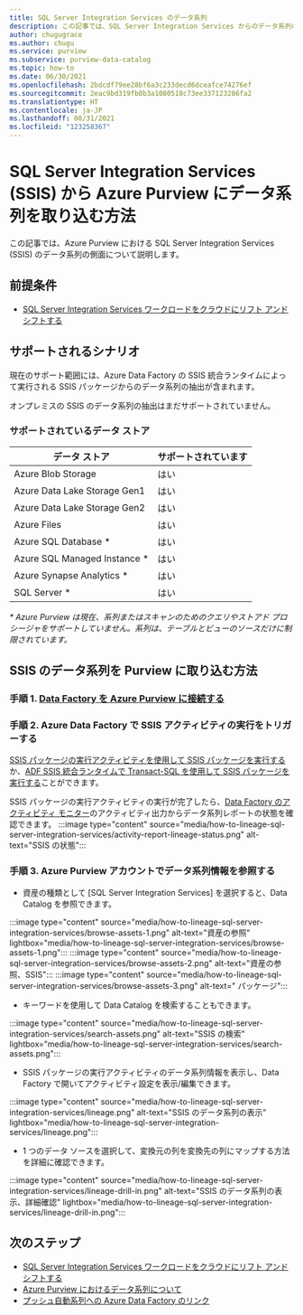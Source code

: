 ```yaml
---
title: SQL Server Integration Services のデータ系列
description: この記事では、SQL Server Integration Services からのデータ系列の抽出について説明します。
author: chugugrace
ms.author: chugu
ms.service: purview
ms.subservice: purview-data-catalog
ms.topic: how-to
ms.date: 06/30/2021
ms.openlocfilehash: 2bdcdf79ee28bf6a3c233decd6dceafce74276ef
ms.sourcegitcommit: 2eac9bd319fb8b3a1080518c73ee337123286fa2
ms.translationtype: HT
ms.contentlocale: ja-JP
ms.lasthandoff: 08/31/2021
ms.locfileid: "123258367"
---
```

# <a name="how-to-get-lineage-from-sql-server-integration-services-ssis-into-azure-purview"></a>SQL Server Integration Services (SSIS) から Azure Purview にデータ系列を取り込む方法

この記事では、Azure Purview における SQL Server Integration Services (SSIS) のデータ系列の側面について説明します。

## <a name="prerequisites"></a>前提条件

- [SQL Server Integration Services ワークロードをクラウドにリフト アンド シフトする](/sql/integration-services/lift-shift/ssis-azure-lift-shift-ssis-packages-overview)

## <a name="supported-scenarios"></a>サポートされるシナリオ

現在のサポート範囲には、Azure Data Factory の SSIS 統合ランタイムによって実行される SSIS パッケージからのデータ系列の抽出が含まれます。

オンプレミスの SSIS のデータ系列の抽出はまだサポートされていません。

### <a name="supported-data-stores"></a>サポートされているデータ ストア

| データ ストア | サポートされています |
| ------------------- | ------------------- |
| Azure Blob Storage | はい |
| Azure Data Lake Storage Gen1 | はい |
| Azure Data Lake Storage Gen2 | はい |
| Azure Files | はい |
| Azure SQL Database \* | はい |
| Azure SQL Managed Instance \*| はい |
| Azure Synapse Analytics \* | はい |
| SQL Server \* | はい |

*\* Azure Purview は現在、系列またはスキャンのためのクエリやストアド プロシージャをサポートしていません。系列は、テーブルとビューのソースだけに制限されています。*


## <a name="how-to-bring-ssis-lineage-into-purview"></a>SSIS のデータ系列を Purview に取り込む方法

### <a name="step-1-connect-a-data-factory-to-azure-purview"></a>手順 1. [Data Factory を Azure Purview に接続する](how-to-link-azure-data-factory.md)

### <a name="step-2-trigger-ssis-activity-execution-in-azure-data-factory"></a>手順 2. Azure Data Factory で SSIS アクティビティの実行をトリガーする

[SSIS パッケージの実行アクティビティを使用して SSIS パッケージを実行する](../data-factory/how-to-invoke-ssis-package-ssis-activity.md)か、[ADF SSIS 統合ランタイムで Transact-SQL を使用して SSIS パッケージを実行する](../data-factory/how-to-invoke-ssis-package-stored-procedure-activity.md)ことができます。  

SSIS パッケージの実行アクティビティの実行が完了したら、[Data Factory のアクティビティ モニター](../data-factory/monitor-visually.md#monitor-activity-runs)のアクティビティ出力からデータ系列レポートの状態を確認できます。
:::image type="content" source="media/how-to-lineage-sql-server-integration-services/activity-report-lineage-status.png" alt-text="SSIS の状態":::

### <a name="step-3-browse-lineage-information-in-your-azure-purview-account"></a>手順 3. Azure Purview アカウントでデータ系列情報を参照する

- 資産の種類として [SQL Server Integration Services] を選択すると、Data Catalog を参照できます。

:::image type="content" source="media/how-to-lineage-sql-server-integration-services/browse-assets-1.png" alt-text="資産の参照" lightbox="media/how-to-lineage-sql-server-integration-services/browse-assets-1.png":::
:::image type="content" source="media/how-to-lineage-sql-server-integration-services/browse-assets-2.png" alt-text="資産の参照、SSIS":::
:::image type="content" source="media/how-to-lineage-sql-server-integration-services/browse-assets-3.png" alt-text=" パッケージ":::

- キーワードを使用して Data Catalog を検索することもできます。

:::image type="content" source="media/how-to-lineage-sql-server-integration-services/search-assets.png" alt-text="SSIS の検索" lightbox="media/how-to-lineage-sql-server-integration-services/search-assets.png":::

- SSIS パッケージの実行アクティビティのデータ系列情報を表示し、Data Factory で開いてアクティビティ設定を表示/編集できます。

:::image type="content" source="media/how-to-lineage-sql-server-integration-services/lineage.png" alt-text="SSIS のデータ系列の表示" lightbox="media/how-to-lineage-sql-server-integration-services/lineage.png":::

- 1 つのデータ ソースを選択して、変換元の列を変換先の列にマップする方法を詳細に確認できます。

:::image type="content" source="media/how-to-lineage-sql-server-integration-services/lineage-drill-in.png" alt-text="SSIS のデータ系列の表示、詳細確認" lightbox="media/how-to-lineage-sql-server-integration-services/lineage-drill-in.png":::

## <a name="next-steps"></a>次のステップ

- [SQL Server Integration Services ワークロードをクラウドにリフト アンド シフトする](/sql/integration-services/lift-shift/ssis-azure-lift-shift-ssis-packages-overview)
- [Azure Purview におけるデータ系列について](catalog-lineage-user-guide.md)
- [プッシュ自動系列への Azure Data Factory のリンク](how-to-link-azure-data-factory.md)